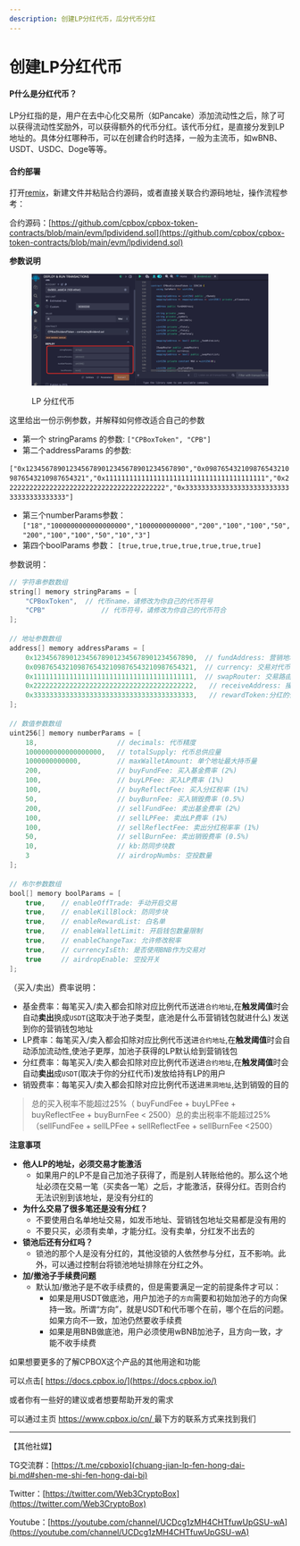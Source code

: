 ```yaml
---
description: 创建LP分红代币，瓜分代币分红
---
```


# 创建LP分红代币

#### P什么是分红代币？

LP分红指的是，用户在去中心化交易所（如Pancake）添加流动性之后，除了可以获得流动性奖励外，可以获得额外的代币分红。该代币分红，是直接分发到LP地址的。具体分红哪种币，可以在创建合约时选择，一般为主流币，如wBNB、USDT、USDC、Doge等等。

#### 合约部署

打开[remix](https://remix.ethereum.org/)，新建文件并粘贴合约源码，或者直接关联合约源码地址，操作流程参考：

合约源码：[https://github.com/cpbox/cpbox-token-contracts/blob/main/evm/lpdividend.sol](https://github.com/cpbox/cpbox-token-contracts/blob/main/evm/lpdividend.sol)

**参数说明**

<figure><img src="../../../../.gitbook/assets/image (54) (1).png" alt=""><figcaption><p>LP 分红代币</p></figcaption></figure>

这里给出一份示例参数，并解释如何修改适合自己的参数

* 第一个 stringParams 的参数: `["CPBoxToken", "CPB"]`
* 第二个addressParams 的参数:

`["0x1234567890123456789012345678901234567890","0x0987654321098765432109876543210987654321","0x1111111111111111111111111111111111111111","0x2222222222222222222222222222222222222222","0x3333333333333333333333333333333333333333"]`

* 第三个numberParams参数：`["18","1000000000000000000","1000000000000","200","100","100","50","200","100","100","50","10","3"]`
* 第四个boolParams 参数： `[true,true,true,true,true,true,true]`

参数说明：

```java
// 字符串参数数组
string[] memory stringParams = [
    "CPBoxToken",  // 代币name，请修改为你自己的代币符号
    "CPB"              // 代币符号，请修改为你自己的代币符合
];

// 地址参数数组
address[] memory addressParams = [
    0x1234567890123456789012345678901234567890,  // fundAddress: 营销地址
    0x0987654321098765432109876543210987654321,  // currency: 交易对代币地址
    0x1111111111111111111111111111111111111111,  // swapRouter: 交易路由合约地址
    0x2222222222222222222222222222222222222222,   // receiveAddress: 接收地址   
    0x3333333333333333333333333333333333333333,   // rewardToken:分红的代币
];

// 数值参数数组
uint256[] memory numberParams = [
    18,                    // decimals: 代币精度
    1000000000000000000,   // totalSupply: 代币总供应量
    1000000000000,         // maxWalletAmount: 单个地址最大持币量
    200,                   // buyFundFee: 买入基金费率 (2%)
    100,                   // buyLPFee: 买入LP费率 (1%)
    100,                   // buyReflectFee: 买入分红税率 (1%)
    50,                    // buyBurnFee: 买入销毁费率 (0.5%)
    200,                   // sellFundFee: 卖出基金费率 (2%)
    100,                   // sellLPFee: 卖出LP费率 (1%)
    100,                   // sellReflectFee: 卖出分红税率率 (1%)
    50,                    // sellBurnFee: 卖出销毁费率 (0.5%)
    10,                    // kb:防同步块数
    3                      // airdropNumbs: 空投数量
];

// 布尔参数数组
bool[] memory boolParams = [
    true,    // enableOffTrade: 手动开启交易
    true,    // enableKillBlock: 防同步块
    true,    // enableRewardList: 白名单
    true,    // enableWalletLimit: 开启钱包数量限制
    true,    // enableChangeTax: 允许修改税率
    true,    // currencyIsEth: 是否使用BNB作为交易对
    true     // airdropEnable: 空投开关   
];
```

（买入/卖出）费率说明：

* 基金费率：每笔买入/卖入都会扣除对应比例代币送进`合约地址`,在**触发阈值**时会自动**卖出**换成`USDT`(这取决于池子类型，底池是什么币营销钱包就进什么) 发送到你的营销钱包地址
* LP费率：每笔买入/卖入都会扣除对应比例代币送进`合约地址`,在**触发阈值**时会自动添加流动性,使池子更厚，加池子获得的LP默认给到营销钱包
* 分红费率：每笔买入/卖入都会扣除对应比例代币送进`合约地址`,在**触发阈值**时会自动**卖出**成`USDT`(取决于你的分红代币)发放给持有LP的用户
* 销毁费率：每笔买入/卖入都会扣除对应比例代币送进`黑洞地址`,达到销毁的目的

> 总的买入税率不能超过25%（ buyFundFee + buyLPFee + buyReflectFee + buyBurnFee < 2500）总的卖出税率不能超过25%（sellFundFee + sellLPFee + sellReflectFee + sellBurnFee <2500）

**注意事项**

* **他人LP的地址，必须交易才能激活**
  * 如果用户的LP不是自己加池子获得了，而是别人转账给他的。那么这个地址必须在交易一笔（买卖各一笔）之后，才能激活，获得分红。否则合约无法识别到该地址，是没有分红的
* **为什么交易了很多笔还是没有分红？**
  * 不要使用白名单地址交易，如发币地址、营销钱包地址交易都是没有用的
  * 不要只买，必须有卖单，才能分红。没有卖单，分红发不出去的
* **锁池后还有分红吗？**
  * 锁池的那个人是没有分红的，其他没锁的人依然参与分红，互不影响。此外，可以通过控制台将锁池地址排除在分红之外。
* **加/撤池子手续费问题**
  * 默认加/撤池子是不收手续费的，但是需要满足一定的前提条件才可以：
    * 如果是用USDT做底池，用户加池子的`方向`需要和初始加池子的方向保持一致。所谓“方向”，就是USDT和代币哪个在前，哪个在后的问题。如果方向不一致，加池仍然要收手续费
    * 如果是用BNB做底池，用户必须使用wBNB加池子，且方向一致，才能不收手续费

如果想要更多的了解CPBOX这个产品的其他用途和功能

可以点击[ https://docs.cpbox.io/](https://docs.cpbox.io/)

或者你有一些好的建议或者想要帮助开发的需求

可以通过主页 [https://www.cpbox.io/cn/ ](https://www.cpbox.io/cn/)最下方的联系方式来找到我们

***

【其他社媒】&#x20;

TG交流群：[https://t.me/cpboxio](chuang-jian-lp-fen-hong-dai-bi.md#shen-me-shi-fen-hong-dai-bi)

Twitter：[https://twitter.com/Web3CryptoBox](https://twitter.com/Web3CryptoBox)

Youtube：[https://youtube.com/channel/UCDcg1zMH4CHTfuwUpGSU-wA](https://youtube.com/channel/UCDcg1zMH4CHTfuwUpGSU-wA)
